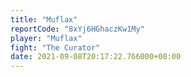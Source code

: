 ```yaml
---
title: "Muflax"
reportCode: "8xYj6HGhaczKw1My"
player: "Muflax"
fight: "The Curator"
date: 2021-09-08T20:17:22.766000+00:00
---
```

